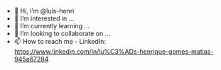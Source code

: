 - 👋 Hi, I’m @luis-henri
- 👀 I’m interested in ...
- 🌱 I’m currently learning ...
- 💞️ I’m looking to collaborate on ...
- 📫 How to reach me - LinkedIn: https://www.linkedin.com/in/lu%C3%ADs-henrique-gomes-matias-945a67284

<!---
luis-henri/luis-henri is a ✨ special ✨ repository because its `README.md` (this file) appears on your GitHub profile.
You can click the Preview link to take a look at your changes.
--->
